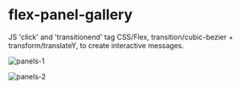 # flex-panel-gallery
JS 'click' and 'transitionend' tag CSS/Flex, transition/cubic-bezier + transform/translateY, to create interactive messages.

![panels-1](https://user-images.githubusercontent.com/44883733/55119476-6a620200-50c8-11e9-9e31-b13e3304ceb7.png)

![panels-2](https://user-images.githubusercontent.com/44883733/55119483-6df58900-50c8-11e9-810b-82c7e2f92ab1.png)
